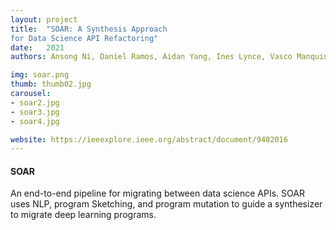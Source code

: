```yaml
---
layout: project
title:  "SOAR: A Synthesis Approach
for Data Science API Refactoring"
date:   2021
authors: Ansong Ni, Daniel Ramos, Aidan Yang, Ines Lynce, Vasco Manquinho, Ruben Martins, Claire Le Goues

img: soar.png
thumb: thumb02.jpg
carousel:
- soar2.jpg
- soar3.jpg
- soar4.jpg

website: https://ieeexplore.ieee.org/abstract/document/9402016
---
```

#### SOAR
An end-to-end pipeline for migrating between data science APIs. SOAR uses NLP, program Sketching, and program mutation to guide a synthesizer to migrate deep learning programs.

